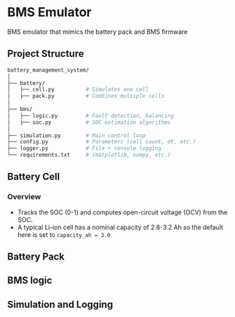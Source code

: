 # BMS Emulator
BMS emulator that mimics the battery pack and BMS firmware

## Project Structure
```bash
battery_management_system/
│
├── battery/
│   ├── cell.py          # Simulates one cell
│   ├── pack.py          # Combines multiple cells
│
├── bms/
│   ├── logic.py         # Fault detection, balancing
│   ├── soc.py           # SOC estimation algorithms
│
├── simulation.py        # Main control loop
├── config.py            # Parameters (cell count, dt, etc.)
├── logger.py            # File + console logging
└── requirements.txt     # (matplotlib, numpy, etc.)
```

## Battery Cell
### Overview
- Tracks the SOC (0-1) and computes open-circuit voltage (OCV) from the SOC.
- A typical Li-ion cell has a nominal capacity of 2.8-3.2 Ah so the default here is set to `capacity_ah = 3.0`

## Battery Pack

## BMS logic

## Simulation and Logging
